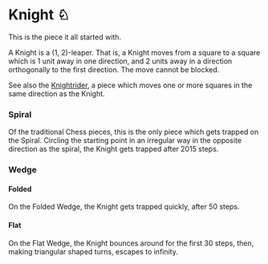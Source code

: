 # Knight &#x2658; 

This is the piece it all started with.

A Knight is a (1, 2)-leaper. That is, a Knight moves from a square
to a square which is 1 unit away in one direction, and 2 units away
in a direction orthogonally to the first direction. The move cannot
be blocked.

See also the [Knightrider](knightrider.html), a piece which moves
one or more squares in the same direction as the Knight.

### Spiral

Of the traditional Chess pieces, this is the only piece which gets
trapped on the Spiral. Circling the starting point in an irregular way in the
opposite direction as the spiral, the Knight gets trapped after 2015 steps.

### Wedge

#### Folded

On the Folded Wedge, the Knight gets trapped quickly, after 50 steps. 

#### Flat

On the Flat Wedge, the Knight bounces around for the first 30 steps,
then, making triangular shaped turns, escapes to infinity.
